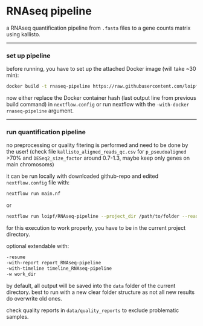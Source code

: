 # RNAseq pipeline

a RNAseq quantification pipeline from `.fasta` files to a gene counts matrix using kallisto.


---
### set up pipeline


before running, you have to set up the attached Docker image (will take ~30 min):
```sh
docker build -t rnaseq-pipeline https://raw.githubusercontent.com/loipf/RNAseq-pipeline/master/docker/Dockerfile
```

now either replace the Docker container hash (last output line from previous build command) in `nextflow.config` or run nextflow with the `-with-docker rnaseq-pipeline` argument.


---
### run quantification pipeline

no preprocessing or quality fitering is performed and need to be done by the user! (check file `kallisto_aligned_reads_qc.csv` for `p_pseudoaligned` >70% and `DESeq2_size_factor` around 0.7-1.3, maybe keep only genes on main chromosoms)

it can be run locally with downloaded github-repo and edited `nextflow.config` file with:
```sh
nextflow run main.nf
```

or

```sh
nextflow run loipf/RNAseq-pipeline --project_dir /path/to/folder --reads_dir /path/to/samples --ensembl_release 101 --num_threads 10 -with-docker rnsaseq-pipeline
```
for this execution to work properly, you have to be in the current project directory.


optional extendable with:
```sh
-resume
-with-report report_RNAseq-pipeline
-with-timeline timeline_RNAseq-pipeline
-w work_dir
```


by default, all output will be saved into the `data` folder of the current directory.
best to run with a new clear folder structure as not all new results do overwrite old ones.

check quality reports in `data/quality_reports` to exclude problematic samples.







